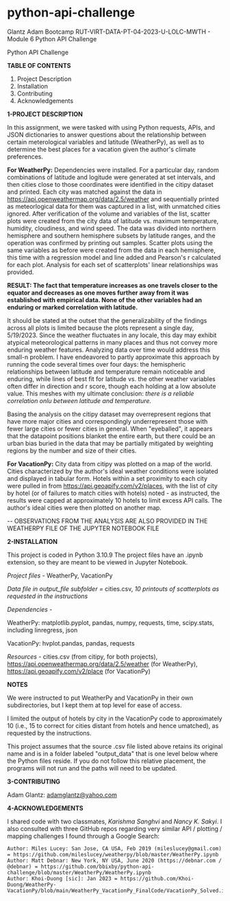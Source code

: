 # python-api-challenge

Glantz Adam Bootcamp RUT-VIRT-DATA-PT-04-2023-U-LOLC-MWTH - Module 6 Python API Challenge

Python API Challenge

**TABLE OF CONTENTS**
1. Project Description
2. Installation
3. Contributing
4. Acknowledgements


**1-PROJECT DESCRIPTION**

In this assignment, we were tasked with using Python requests, APIs, and JSON dictionaries to answer questions about the relationship between certain meterological variables and latitude (WeatherPy), as well as to determine the best places for a vacation given the author's climate preferences.

**For WeatherPy:** Dependencies were installed. For a particular day, random combinations of latitude and logitude were generated at set intervals, and then cities close to those coordinates were identified in the citipy dataset and printed. Each city was matched against the data in https://api.openweathermap.org/data/2.5/weather and sequentially printed as meteorlogical data for them was captured in a list, with unmatched cities ignored. After verification of the volume and variables of the list, scatter plots were created from the city data of latitude vs. maximum temperature, humidity, cloudiness, and wind speed. The data was divided into northern hemisphere and southern hemisphere subsets by latitude ranges, and the operation was confirmed by printing out samples. Scatter plots using the same variables as before were created from the data in each hemisphere, this time with a regression model and line added and Pearson's r calculated for each plot. Analysis for each set of scatterplots' linear relationships was provided. 

**RESULT: The fact that temperature increases as one travels closer to the equator and decreases as one moves further away from it was established with empirical data. None of the other variables had an enduring or marked correlation with latitude.**

It should be stated at the outset that the generalizability of the findings across all plots is limited because the plots represent a single day, 5/19/2023. Since the weather fluctuates in any locale, this day may exhibit atypical meteorological patterns in many places and thus not convey more enduring weather features. Analyzing data over time would address this small-n problem. I have endeavored to partly approximate this approach by running the code several times over four days: the hemispheric relationships between latitude and temperature remain noticeable and enduring, while lines of best fit for latitude vs. the other weather variables often differ in direction and r score, though each holding at a low absolute value. This meshes with my ultimate conclusion: *there is a reliable correlation onlu between latitude and temperature.*

Basing the analysis on the citipy dataset may overrepresent regions that have more major cities and correspondingly underrepresent those with fewer large cities or fewer cities in general. When "eyeballed", it appears that the datapoint positions blanket the entire earth, but there could be an urban bias buried in the data that may be partially mitigated by weighting regions by the number and size of their cities.

**For VacationPy:** City data from citipy was plotted on a map of the world. Cities characterized by the author's ideal weather conditions were isolated and displayed in tabular form. Hotels within a set proximity to each city were pulled in from https://api.geoapify.com/v2/places, with the list of city by hotel (or of failures to match cities with hotels) noted - as instructed, the results were capped at approximately 10 hotels to limit excess API calls. The author's ideal cities were then plotted on another map.

-- OBSERVATIONS FROM THE ANALYSIS ARE ALSO PROVIDED IN THE WEATHERPY FILE OF THE JUPYTER NOTEBOOK FILE


**2-INSTALLATION**

This project is coded in Python 3.10.9
The project files have an .ipynb extension, so they are meant to be viewed in Jupyter Notebook.

*Project files -*
    WeatherPy,
    VacationPy
    
*Data file in output_file subfolder =*
    cities.csv,
    *10 printouts of scatterplots as requested in the instructions*

*Dependencies -*

WeatherPy:
    matplotlib.pyplot,
    pandas,
    numpy,
    requests,
    time,
    scipy.stats, including linregress,
    json

VacationPy:
    hvplot.pandas,
    pandas,
    requests

*Resources -*
    cities.csv (from citipy, for both projects),
    https://api.openweathermap.org/data/2.5/weather (for WeatherPy),
    https://api.geoapify.com/v2/place (for VacationPy)

**NOTES**

We were instructed to put WeatherPy and VacationPy in their own subdirectories, but I kept them at top level for ease of access.

I limited the output of hotels by city in the VacationPy code to approximately 10 (i.e., 15 to correct for cities distant from hotels and hence umatched), as requested by the instructions.

This project assumes that the source .csv file listed above retains its original name and is in a folder labeled "output_data" that is one level below where the Python files reside. If you do not follow this relative placement, the programs will not run and the paths will need to be updated.


**3-CONTRIBUTING**

Adam Glantz: adamglantz@yahoo.com


**4-ACKNOWLEDGEMENTS**

I shared code with two classmates, *Karishma Sanghvi* and *Nancy K. Sakyi*. I also consulted with three GitHub repos regarding very similar API / plotting / mapping challenges I found through a Google Search:

    Author: Miles Lucey: San Jose, CA USA, Feb 2019 (mileslucey@gmail.com) = https://github.com/mileslucey/weatherpy/blob/master/WeatherPy.ipynb
    Author: Matt Debnar: New York, NY USA, June 2020 (https://debnar.com / @debnar) = https://github.com/bbixby/python-api-challenge/blob/master/WeatherPy/WeatherPy.ipynb
    Author: Khoi-Duong [sic]: Jan 2023 = https://github.com/Khoi-Duong/WeatherPy-VacationPy/blob/main/WeatherPy_VacationPy_FinalCode/VacationPy_Solved.ipynb